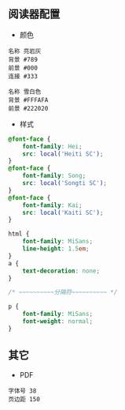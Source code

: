 ## 阅读器配置

- 颜色

```
名称 亮岩灰
背景 #789
前景 #000
连接 #333
```
```
名称 雪白色
背景 #FFFAFA
前景 #222020
```

- 样式

```css
@font-face {
    font-family: Hei;
    src: local('Heiti SC');
}
@font-face {
    font-family: Song;
    src: local('Songti SC');
}
@font-face {
    font-family: Kai;
    src: local('Kaiti SC');
}
```
```css
html {
    font-family: MiSans;
    line-height: 1.5em;
}
a {
    text-decoration: none;
}
```
```css
/* ~~~~~~~~~~分隔符~~~~~~~~~~ */
```
```css
p {
    font-family: MiSans;
    font-weight: normal;
}
```

## 其它

- PDF
```
字体号 38
页边距 150
```
